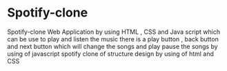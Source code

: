 # Spotify-clone
Spotify-clone Web Application by using HTML , CSS and Java script which can be use to play  and listen the music
there is a play button , back button and next button which will change the songs and play pause the songs by using of javascript 
spotify clone of structure design by using of html and CSS 
